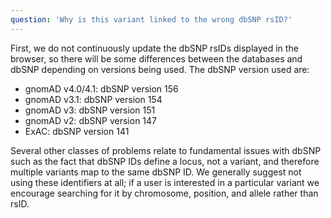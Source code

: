 ```yaml
---
question: 'Why is this variant linked to the wrong dbSNP rsID?'
---
```


First, we do not continuously update the dbSNP rsIDs displayed in the browser, so there will be some differences between the databases and dbSNP depending on versions being used. The dbSNP version used are:

- gnomAD v4.0/4.1: dbSNP version 156
- gnomAD v3.1: dbSNP version 154
- gnomAD v3: dbSNP version 151
- gnomAD v2: dbSNP version 147
- ExAC: dbSNP version 141

Several other classes of problems relate to fundamental issues with dbSNP such as the fact that dbSNP IDs define a locus, not a variant, and therefore multiple variants map to the same dbSNP ID. We generally suggest not using these identifiers at all; if a user is interested in a particular variant we encourage searching for it by chromosome, position, and allele rather than rsID.
